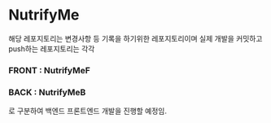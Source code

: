 # NutrifyMe
해당 레포지토리는 변경사항 등 기록을 하기위한 레포지토리이며 
실제 개발을 커밋하고 push하는 레포지토리는 각각 
<h3>FRONT : NutrifyMeF </h3>
<h3>BACK  : NutrifyMeB </h3>
로 구분하여 백엔드 프론트엔드 개발을 진행할 예정임.

